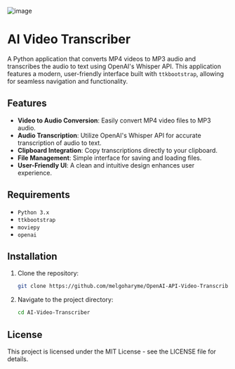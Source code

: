 ![image](https://github.com/user-attachments/assets/dd8699b0-bbbd-4e5a-89f2-246b9dd17825)

# AI Video Transcriber

A Python application that converts MP4 videos to MP3 audio and transcribes the audio to text using OpenAI's Whisper API. This application features a modern, user-friendly interface built with `ttkbootstrap`, allowing for seamless navigation and functionality.

## Features
- **Video to Audio Conversion**: Easily convert MP4 video files to MP3 audio.
- **Audio Transcription**: Utilize OpenAI's Whisper API for accurate transcription of audio to text.
- **Clipboard Integration**: Copy transcriptions directly to your clipboard.
- **File Management**: Simple interface for saving and loading files.
- **User-Friendly UI**: A clean and intuitive design enhances user experience.

## Requirements
- `Python 3.x`
- `ttkbootstrap`
- `moviepy`
- `openai`

## Installation
1. Clone the repository:
   ```bash
   git clone https://github.com/melgoharyme/OpenAI-API-Video-Transcriber.git

2. Navigate to the project directory:
   ```bash
   cd AI-Video-Transcriber

## License
This project is licensed under the MIT License - see the LICENSE file for details.

